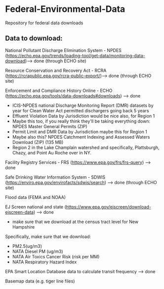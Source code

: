 # Federal-Environmental-Data
Repository for federal data downloads

## Data to download: 
National Pollutant Discharge Elimination System - NPDES (https://echo.epa.gov/trends/loading-tool/get-data/monitoring-data-download)--> done (through ECHO site)

Resource Conservation and Recovery Act - RCRA (https://rcrapublic.epa.gov/rcra-public-export/)--> done (through ECHO site)

Enforcement and Compliance History Online - ECHO (https://echo.epa.gov/tools/data-downloads#downloads) --> done 
* ICIS-NPDES national Discharge Monitoring Report (DMR) datasets by year for Clean Water Act permitted dischargers going back 5 years
* Effluent Violation Data by Jurisdiction would be nice also, for Region 1
* Maybe this too, if you really think they'll be taking everything down: NPDES Master General Permits (ZIP)
* Permit Limit and DMR Data by Jurisdiction maybe this for Region 1
* Maybe also this? NPDES Catchment Indexing and Assessed Waters Download (ZIP) (135 MB)
* Region 2 in the Lake Champlain watershed and specifically, Plattsburgh, Chazy, and Point Au Roche over in NY. 



Facility Registry Services - FRS (https://www.epa.gov/frs/frs-query) --> done

Safe Drinking Water Information System - SDWIS (https://enviro.epa.gov/envirofacts/sdwis/search) --> done (through ECHO site)

Flood data (FEMA and NOAA) 

EJ Screen national and state (https://www.epa.gov/ejscreen/download-ejscreen-data) --> done
* make sure that we download at the census tract level for New Hampshire

Specifically, make sure that we download: 
* PM2.5(ug/m3)
* NATA Diesel PM (ug/m3) 
* NATA Air Toxics Cancer Risk (risk per MM) 
* NATA Respiratory Hazard Index 

EPA Smart Location Database data to calculate transit frequency --> done

Basemap data (e.g. tiger line files) 
